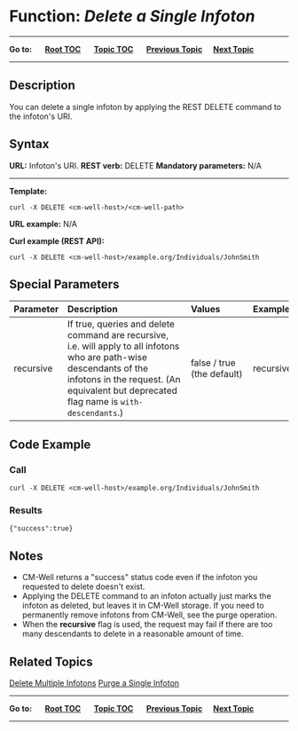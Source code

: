 # Function: *Delete a Single Infoton*

----

**Go to:** &nbsp;&nbsp;&nbsp;&nbsp; [**Root TOC**](CM-Well.RootTOC.md) &nbsp;&nbsp;&nbsp;&nbsp; [**Topic TOC**](API.TOC.md) &nbsp;&nbsp;&nbsp;&nbsp; [**Previous Topic**](API.Update.ReplaceFieldValues.md)&nbsp;&nbsp;&nbsp;&nbsp; [**Next Topic**](API.Update.DeleteMultipleInfotons.md)  

----

## Description
You can delete a single infoton by applying the REST DELETE command to the infoton's URI.

## Syntax

**URL:** Infoton's URI.
**REST verb:** DELETE
**Mandatory parameters:** N/A

----------

**Template:**

    curl -X DELETE <cm-well-host>/<cm-well-path>

**URL example:** N/A

**Curl example (REST API):**

    curl -X DELETE <cm-well-host>/example.org/Individuals/JohnSmith

## Special Parameters

Parameter | Description&nbsp;&nbsp;&nbsp;&nbsp;&nbsp;&nbsp;&nbsp;&nbsp;&nbsp;&nbsp;&nbsp;&nbsp;&nbsp;&nbsp;&nbsp;&nbsp;&nbsp;&nbsp;&nbsp;&nbsp;&nbsp;&nbsp;&nbsp;&nbsp;&nbsp;&nbsp;&nbsp; | Values&nbsp;&nbsp;&nbsp;&nbsp;&nbsp;&nbsp;&nbsp;&nbsp;&nbsp;&nbsp; | Example | Reference
:----------|:-----------------------|:--------|:---------|:----------
recursive | If true, queries and delete command are recursive, i.e. will apply to all infotons who are path-wise descendants of the infotons in the request. (An equivalent but deprecated flag name is `with-descendants`.) | false / true (the default) | recursive=true | N/A

## Code Example

### Call

    curl -X DELETE <cm-well-host>/example.org/Individuals/JohnSmith

### Results

    {"success":true}

## Notes

* CM-Well returns a "success" status code even if the infoton you requested to delete doesn't exist.
* Applying the DELETE command to an infoton actually just marks the infoton as deleted, but leaves it in CM-Well storage. If you need to permanently remove infotons from CM-Well, see the purge operation.
* When the **recursive** flag is used, the request may fail if there are too many descendants to delete in a reasonable amount of time.

## Related Topics
[Delete Multiple Infotons](API.Update.DeleteMultipleInfotons.md)
[Purge a Single Infoton](API.Update.Purge.md) 


----

**Go to:** &nbsp;&nbsp;&nbsp;&nbsp; [**Root TOC**](CM-Well.RootTOC.md) &nbsp;&nbsp;&nbsp;&nbsp; [**Topic TOC**](API.TOC.md) &nbsp;&nbsp;&nbsp;&nbsp; [**Previous Topic**](API.Update.ReplaceFieldValues.md)&nbsp;&nbsp;&nbsp;&nbsp; [**Next Topic**](API.Update.DeleteMultipleInfotons.md)  

----
